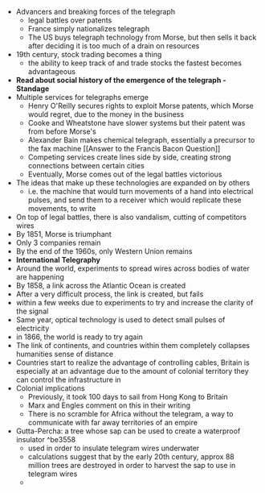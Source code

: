 - Advancers and breaking forces of the telegraph
	- legal battles over patents
	- France simply nationalizes telegraph
	- The US buys telegraph technology from Morse, but then sells it back after deciding it is too much of a drain on resources
- 19th century, stock trading becomes a thing
	- the ability to keep track of and trade stocks the fastest becomes advantageous
- **Read about social history of the emergence of the telegraph - Standage** 
- Multiple services for telegraphs emerge
	- Henry O'Reilly secures rights to exploit Morse patents, which Morse would regret, due to the money in the business
	- Cooke and Wheatstone have slower systems but their patent was from before Morse's
	- Alexander Bain makes chemical telegraph, essentially a precursor to the fax machine [[Answer to the Francis Bacon Question]]
	- Competing services create lines side by side, creating strong connections between certain cities
	- Eventually, Morse comes out of the legal battles victorious
- The ideas that make up these technologies are expanded on by others
	- i.e. the machine that would turn movements of a hand into electrical pulses, and send them to a receiver which would replicate these movements, to write
- On top of legal battles, there is also vandalism, cutting of competitors wires
- By 1851, Morse is triumphant
- Only 3 companies remain
- By the end of the 1960s, only Western Union remains
- **International Telegraphy**
- Around the world, experiments to spread wires across bodies of water are happening
- By 1858, a link across the Atlantic Ocean is created
- After a very difficult process, the link is created, but fails 
- within a few weeks due to experiments to try and increase the clarity of the signal
- Same year, optical technology is used to detect small pulses of electricity
- in 1866, the world is ready to try again
- The link of continents, and countries within them completely collapses humanities sense of distance
- Countries start to realize the advantage of controlling cables, Britain is especially at an advantage due to the amount of colonial territory they can control the infrastructure in
- Colonial implications 
	- Previously, it took 100 days to sail from Hong Kong to Britain
	- Marx and Engles comment on this in their writing
	- There is no scramble for Africa without the telegram, a way to communicate with far away territories of an empire
- Gutta-Percha: a tree whose sap can be used to create a waterproof insulator ^be3558
	- used in order to insulate telegram wires underwater
	- calculations suggest that by the early 20th century, approx 88 million trees are destroyed in order to harvest the sap to use in telegram wires
	- 